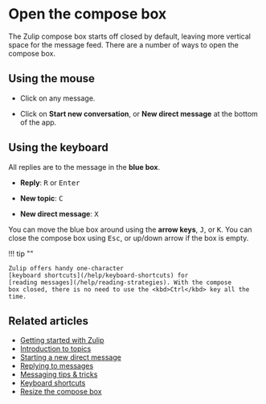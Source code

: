 # Open the compose box

The Zulip compose box starts off closed by default, leaving more vertical
space for the message feed. There are a number of ways to open the compose box.

## Using the mouse

* Click on any message.

* Click on **Start new conversation**, or **New direct message** at the
  bottom of the app.

## Using the keyboard

All replies are to the message in the **blue box**.

* **Reply**: <kbd>R</kbd> or <kbd>Enter</kbd>

* **New topic**: <kbd>C</kbd>

* **New direct message**: <kbd>X</kbd>

You can move the blue box around using the **arrow keys**, <kbd>J</kbd>, or
<kbd>K</kbd>. You can close the compose box using <kbd>Esc</kbd>, or up/down
arrow if the box is empty.

!!! tip ""

    Zulip offers handy one-character
    [keyboard shortcuts](/help/keyboard-shortcuts) for
    [reading messages](/help/reading-strategies). With the compose
    box closed, there is no need to use the <kbd>Ctrl</kbd> key all the time.

## Related articles

* [Getting started with Zulip](/help/getting-started-with-zulip)
* [Introduction to topics](/help/introduction-to-topics)
* [Starting a new direct message](/help/starting-a-new-direct-message)
* [Replying to messages](/help/replying-to-messages)
* [Messaging tips & tricks](/help/messaging-tips)
* [Keyboard shortcuts](/help/keyboard-shortcuts)
* [Resize the compose box](/help/resize-the-compose-box)
